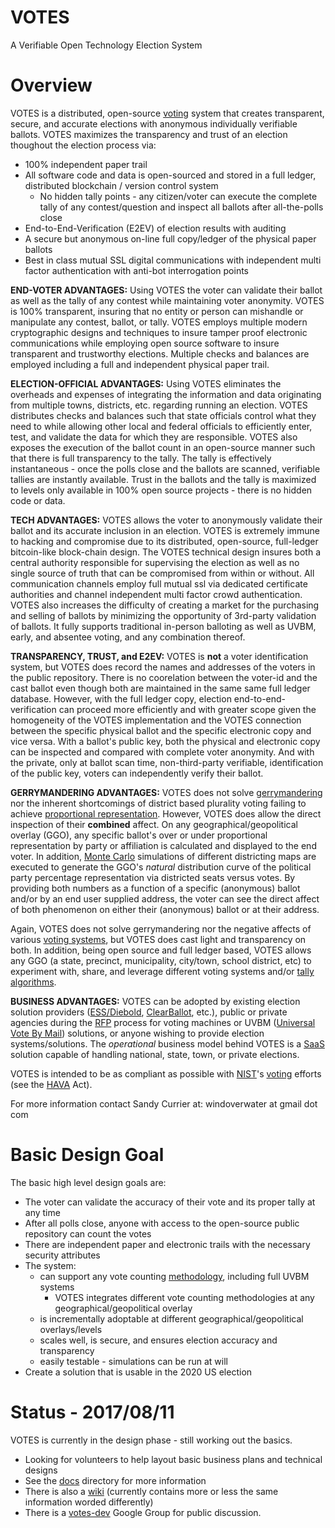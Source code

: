 # VOTES

A Verifiable Open Technology Election System

# Overview

VOTES is a distributed, open-source [voting](https://en.wikipedia.org/wiki/Voting) system that creates transparent, secure, and accurate elections with anonymous individually verifiable ballots.  VOTES maximizes the transparency and trust of an election thoughout the election process via:

 - 100% independent paper trail
 - All software code and data is open-sourced and stored in a full ledger, distributed blockchain / version control system
   - No hidden tally points - any citizen/voter can execute the complete tally of any contest/question and inspect all ballots after all-the-polls close
 - End-to-End-Verification (E2EV) of election results with auditing
 - A secure but anonymous on-line full copy/ledger of the physical paper ballots
 - Best in class mutual SSL digital communications with independent multi factor authentication with anti-bot interrogation points

**END-VOTER ADVANTAGES:**  Using VOTES the voter can validate their ballot as well as the tally of any contest while maintaining voter anonymity. VOTES is 100% transparent, insuring that no entity or person can mishandle or manipulate any contest, ballot, or tally.  VOTES employs multiple modern cryptographic designs and techniques to insure tamper proof electronic communications while employing open source software to insure transparent and trustworthy elections.  Multiple checks and balances are employed including a full and independent physical paper trail.

**ELECTION-OFFICIAL ADVANTAGES:** Using VOTES eliminates the overheads and expenses of integrating the information and data originating from multiple towns, districts, etc. regarding running an election.  VOTES distributes checks and balances such that state officials control what they need to while allowing other local and federal officials to efficiently enter, test, and validate the data for which they are responsible.  VOTES also exposes the execution of the ballot count in an open-source manner such that there is full transparency to the tally.  The tally is effectively instantaneous - once the polls close and the ballots are scanned, verifiable tallies are instantly available.  Trust in the ballots and the tally is maximized to levels only available in 100% open source projects - there is no hidden code or data.

**TECH ADVANTAGES:** VOTES allows the voter to anonymously validate their ballot and its accurate inclusion in an election.  VOTES is extremely immune to hacking and compromise due to its distributed, open-source, full-ledger bitcoin-like block-chain design.  The VOTES technical design insures both a central authority responsible for supervising the election as well as no single source of truth that can be compromised from within or without.  All communication channels employ full mutual ssl via dedicated certificate authorities and channel independent multi factor crowd authentication.  VOTES also increases the difficulty of creating a market for the purchasing and selling of ballots by minimizing the opportunity of 3rd-party validation of ballots.  It fully supports traditional in-person balloting as well as UVBM, early, and absentee voting, and any combination thereof.

**TRANSPARENCY, TRUST, and E2EV:**   VOTES is __not__ a voter identification system, but VOTES does record the names and addresses of the voters in the public repository.  There is no coorelation between the voter-id and the cast ballot even though both are maintained in the same same full ledger database.  However, with the full ledger copy, election end-to-end-verification can proceed more efficiently and with greater scope given the homogeneity of the VOTES implementation and the VOTES connection between the specific physical ballot and the specific electronic copy and vice versa.  With a ballot's public key, both the physical and electronic copy can be inspected and compared with complete voter anonymity.  And with the private, only at ballot scan time, non-third-party verifiable, identification of the public key, voters can independently verify their ballot.

**GERRYMANDERING ADVANTAGES:**  VOTES does not solve [gerrymandering](https://en.wikipedia.org/wiki/Gerrymandering) nor the inherent shortcomings of district based plurality voting failing to achieve [proportional representation](https://en.wikipedia.org/wiki/Proportional_representation).  However, VOTES does allow the direct inspection of their __combined__ affect.  On any geographical/geopolitical overlay (GGO), any specific ballot's over or under proportional representation by party or affiliation is calculated and displayed to the end voter.  In addition, [Monte Carlo](https://en.wikipedia.org/wiki/Monte_Carlo_method) simulations of different districting maps are executed to generate the GGO's _natural_ distribution curve of the political party percentage representation via districted seats versus votes.  By providing both numbers as a function of a specific (anonymous) ballot and/or by an end user supplied address, the voter can see the direct affect of both phenomenon on either their (anonymous) ballot or at their address.

Again, VOTES does not solve gerrymandering nor the negative affects of various [voting systems](https://en.wikipedia.org/wiki/Electoral_system), but VOTES does cast light and transparency on both.  In addition, being open source and full ledger based, VOTES allows any GGO (a state, precinct, municipality, city/town, school district, etc) to experiment with, share, and leverage different voting systems and/or [tally algorithms](https://en.wikipedia.org/wiki/Ranked_voting).

**BUSINESS ADVANTAGES:**  VOTES can be adopted by existing election solution providers ([ESS/Diebold](http://www.essvote.com/about/), [ClearBallot](http://www.clearballot.com/), etc.), public or private agencies during the [RFP](https://en.wikipedia.org/wiki/Request_for_proposal) process for voting machines or UVBM ([Universal Vote By Mail](http://washingtonmonthly.com/magazine/janfeb-2016/vote-from-home-save-your-country/)) solutions, or anyone wishing to provide election systems/solutions.  The _operational_ business model behind VOTES is a  [SaaS](https://en.wikipedia.org/wiki/Software_as_a_service) solution capable of handling national, state, town, or private elections.

VOTES is intended to be as compliant as possible with [NIST](https://en.wikipedia.org/wiki/National_Institute_of_Standards_and_Technology)'s [voting](https://www.nist.gov/itl/voting) efforts (see the [HAVA](https://en.wikipedia.org/wiki/Help_America_Vote_Act) Act).

For more information contact Sandy Currier at:  windoverwater at gmail dot com

# Basic Design Goal

The basic high level design goals are:

* The voter can validate the accuracy of their vote and its proper tally at any time
* After all polls close, anyone with access to the open-source public repository can count the votes
* There are independent paper and electronic trails with the necessary security attributes
* The system:
  * can support any vote counting [methodology](https://electology.org/library), including full UVBM systems
    * VOTES integrates different vote counting methodologies at any geographical/geopolitical overlay
  * is incrementally adoptable at different geographical/geopolitical overlays/levels
  * scales well, is secure, and ensures election accuracy and transparency
  * easily testable - simulations can be run at will
* Create a solution that is usable in the 2020 US election

# Status - 2017/08/11

VOTES is currently in the design phase - still working out the basics.
* Looking for volunteers to help layout basic business plans and technical designs
* See the [docs](https://github.com/PacemTerra/votes/tree/master/docs) directory for more information
* There is also a [wiki](https://github.com/PacemTerra/votes/wiki) (currently contains more or less the same information worded differently)
* There is a [votes-dev](https://groups.google.com/forum/#!forum/votes-dev) Google Group for public discussion.

